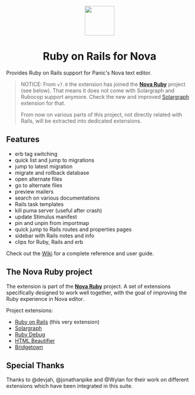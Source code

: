 <p align="center">
  <img src="https://raw.githubusercontent.com/nova-ruby/rails/main/misc/extension.png" width="80" height="80">
</p>
<h1 align="center">Ruby on Rails for Nova</h1>

Provides Ruby on Rails support for Panic's Nova text editor.

> NOTICE: From `v7.0` the extension has joined the [**Nova Ruby**](https://github.com/nova-ruby) project (see below).
> That means it does not come with Solargraph and Rubocop support anymore.
> Check the new and improved [Solargraph](nova://extension/?id=com.tommasonegri.solargraph&name=Solargraph) extension for that.
>
> From now on various parts of this project, not directly related with Rails, will be extracted into dedicated extensions.

## Features

- erb tag switching
- quick list and jump to migrations
- jump to latest migration
- migrate and rollback database
- open alternate files
- go to alternate files
- preview mailers
- search on various documentations
- Rails task templates
- kill puma server (useful after crash)
- update Stimulus manifest
- pin and unpin from importmap
- quick jump to Rails routes and properties pages
- sidebar with Rails notes and info
- clips for Ruby, Rails and erb

Check out the [Wiki](https://github.com/nova-ruby/rails/wiki) for a complete reference and user guide.

## The Nova Ruby project

The extension is part of the [**Nova Ruby**](https://github.com/nova-ruby) project.
A set of extensions specifically designed to work well together, with the goal of improving the Ruby experience in Nova editor.

Project extensions:

- [Ruby on Rails](nova://extension/?id=com.tommasonegri.Rails&name=Ruby%20on%20Rails) (this very extension)
- [Solargraph](nova://extension/?id=com.tommasonegri.solargraph&name=Solargraph)
- [Ruby Debug](nova://extension/?id=com.tommasonegri.rdbg&name=Ruby%20Debug)
- [HTML Beautifier](nova://extension/?id=com.tommasonegri.htmlbeautifier&name=HTML%20Beautifier)
- [Bridgetown](nova://extension/?id=com.tommasonegri.bridgetown&name=Bridgetown)

## Special Thanks

Thanks to @devjah, @jonathanpike and @Wylan for their work on different extensions which have been integrated in this suite.
